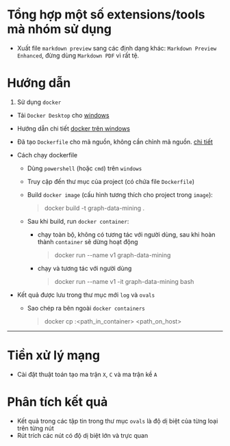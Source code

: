 # Tổng hợp một số extensions/tools mà nhóm sử dụng

- Xuất file `markdown preview` sang các định dạng khác: `Markdown Preview Enhanced`, đừng dùng `Markdown PDF` vì rất tệ.


# Hướng dẫn

1. Sử dụng `docker`

- Tải `Docker Desktop` cho [windows](https://docs.docker.com/desktop/setup/install/windows-install/)

- Hướng dẫn chi tiết [docker trên windows](https://www.youtube.com/watch?v=Gh1Sgknc6Fg&list=PLcgWZARZ3lBa4iKP8yudhVmovHJUEwSHs&index=1)

- Đã tạo `Dockerfile` cho mã nguồn, không cần chỉnh mã nguồn. [chi tiết](..\Dockerfile)

- Cách chạy dockerfile

    - Dùng `powershell` (hoặc `cmd`) trên `windows`

    - Truy cập đến thư mục của project (có chứa file `Dockerfile`)

    - Build `docker image` (cấu hình tương thích cho project trong `image`):

        > docker build -t graph-data-mining .

    - Sau khi build, run `docker container`:

        - chạy toàn bộ, không có tương tác với người dùng, sau khi hoàn thành `container` sẽ dừng hoạt động
            > docker run --name v1 graph-data-mining
        
        - chạy và tương tác với người dùng
            > docker run --name v1 -it graph-data-mining bash

    
- Kết quả được lưu trong thư mục mới `log` và `ovals`

    - Sao chép ra bên ngoài `docker containers`

        > docker cp <id>:<path_in_container> <path_on_host>

---

# Tiền xử lý mạng

- Cài đặt thuật toán tạo ma trận `X`, `C` và ma trận kề `A`

# Phân tích kết quả

- Kết quả trong các tập tin trong thư mục `ovals` là độ dị biệt của từng loại trên từng nút
- Rút trích các nút có độ dị biệt lớn và trực quan